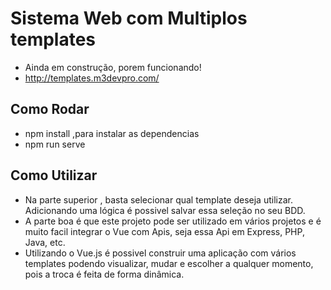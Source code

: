 # Sistema Web com Multiplos templates
- Ainda em construção, porem funcionando!
- http://templates.m3devpro.com/
## Como Rodar
- npm install ,para instalar as dependencias
- npm run serve

## Como Utilizar
- Na parte superior , basta selecionar qual template deseja utilizar. Adicionando uma lógica é possivel salvar essa seleção no seu BDD.
- A parte boa é que este projeto pode ser utilizado em vários projetos e é muito facil integrar o Vue com Apis, seja essa Api em Express, PHP, Java, etc.
- Utilizando o Vue.js é possivel construir uma aplicação com vários templates podendo visualizar, mudar e escolher a qualquer momento, pois a troca é feita de forma dinâmica.
